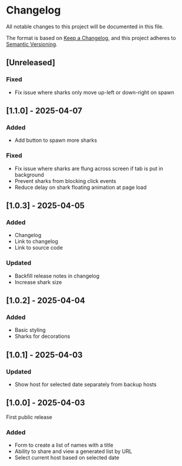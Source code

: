 # Changelog

All notable changes to this project will be documented in this file.

The format is based on [Keep a Changelog](https://keepachangelog.com/en/1.0.0/),
and this project adheres to [Semantic Versioning](https://semver.org/spec/v2.0.0.html).

## [Unreleased]

### Fixed

- Fix issue where sharks only move up-left or down-right on spawn

## [1.1.0] - 2025-04-07

### Added

- Add button to spawn more sharks

### Fixed

- Fix issue where sharks are flung across screen if tab is put in background
- Prevent sharks from blocking click events
- Reduce delay on shark floating animation at page load

## [1.0.3] - 2025-04-05

### Added

- Changelog
- Link to changelog
- Link to source code

### Updated

- Backfill release notes in changelog
- Increase shark size

## [1.0.2] - 2025-04-04

### Added

- Basic styling
- Sharks for decorations

## [1.0.1] - 2025-04-03

### Updated

- Show host for selected date separately from backup hosts

## [1.0.0] - 2025-04-03

First public release

### Added

- Form to create a list of names with a title
- Ability to share and view a generated list by URL
- Select current host based on selected date
